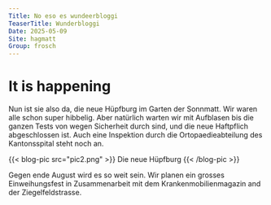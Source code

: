 ```yaml
---
Title: No eso es wundeerbloggi
TeaserTitle: Wunderbloggi
Date: 2025-05-09
Site: hagmatt
Group: frosch
---
```

# It is happening

Nun ist sie also da, die neue Hüpfburg im Garten der Sonnmatt. Wir waren alle schon super hibbelig. Aber natürlich warten wir mit Aufblasen bis die ganzen Tests von wegen Sicherheit durch sind, und die neue Haftpflich abgeschlossen ist. Auch eine Inspektion durch die Ortopaedieabteilung des Kantonsspital steht noch an.

{{< blog-pic src="pic2.png" >}}
Die neue Hüpfburg
{{< /blog-pic >}}

Gegen ende August wird es so weit sein. Wir planen ein grosses Einweihungsfest in Zusammenarbeit mit dem Krankenmobilienmagazin and der Ziegelfeldstrasse.


